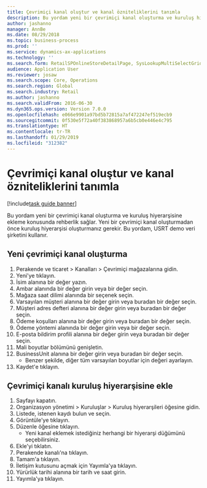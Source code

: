 ```yaml
---
title: Çevrimiçi kanal oluştur ve kanal özniteliklerini tanımla
description: Bu yordam yeni bir çevrimiçi kanal oluşturma ve kuruluş hiyerarşisine ekleme konusunda rehberlik sağlar.
author: jashanno
manager: AnnBe
ms.date: 08/29/2018
ms.topic: business-process
ms.prod: ''
ms.service: dynamics-ax-applications
ms.technology: ''
ms.search.form: RetailSPOnlineStoreDetailPage, SysLookupMultiSelectGrid, DimensionLookup, OMHierarchyManager, HierarchyDesigner, OMNodeSelection, HierarchyPublishAndCloseForm
audience: Application User
ms.reviewer: josaw
ms.search.scope: Core, Operations
ms.search.region: Global
ms.search.industry: Retail
ms.author: jashanno
ms.search.validFrom: 2016-06-30
ms.dyn365.ops.version: Version 7.0.0
ms.openlocfilehash: e066e9901a97bd5b72815a7af472247ef519ecb9
ms.sourcegitcommit: 0f530e5f72a40f383868957a6b5cb0e446e4c795
ms.translationtype: HT
ms.contentlocale: tr-TR
ms.lasthandoff: 01/29/2019
ms.locfileid: "312382"
---
```

# <a name="create-online-channel-and-define-channel-attributes"></a>Çevrimiçi kanal oluştur ve kanal özniteliklerini tanımla

[!include[task guide banner](../includes/task-guide-banner.md)]

Bu yordam yeni bir çevrimiçi kanal oluşturma ve kuruluş hiyerarşisine ekleme konusunda rehberlik sağlar. Yeni bir çevrimiçi kanal oluşturmadan önce kuruluş hiyerarşisi oluşturmanız gerekir. Bu yordam, USRT demo veri şirketini kullanır.


## <a name="create-a-new-online-channel"></a>Yeni çevrimiçi kanal oluşturma
1. Perakende ve ticaret > Kanalları > Çevrimiçi mağazalarına gidin.
2. Yeni'ye tıklayın.
3. İsim alanına bir değer yazın.
4. Ambar alanında bir değer girin veya bir değer seçin.
5. Mağaza saat dilimi alanında bir seçenek seçin.
6. Varsayılan müşteri alanına bir değer girin veya buradan bir değer seçin.
7. Müşteri adres defteri alanına bir değer girin veya buradan bir değer seçin.
8. Ödeme koşulları alanına bir değer girin veya buradan bir değer seçin.
9. Ödeme yöntemi alanında bir değer girin veya bir değer seçin.
10. E-posta bildirim profili alanına bir değer girin veya buradan bir değer seçin.
11. Mali boyutlar bölümünü genişletin.
12. BusinessUnit alanına bir değer girin veya buradan bir değer seçin.
    * Benzer şekilde, diğer tüm varsayılan boyutlar için değeri ayarlayın.  
13. Kaydet'e tıklayın.

## <a name="add-the-online-channel-to-organization-hierarchy"></a>Çevrimiçi kanalı kuruluş hiyerarşisine ekle
1. Sayfayı kapatın.
2. Organizasyon yönetimi > Kuruluşlar > Kuruluş hiyerarşileri öğesine gidin.
3. Listede, istenen kaydı bulun ve seçin.
4. Görüntüle'ye tıklayın.
5. Düzenle öğesine tıklayın.
    * Yeni kanal eklemek istediğiniz herhangi bir hiyerarşi düğümünü seçebilirsiniz.  
6. Ekle'yi tıklatın.
7. Perakende kanalı'na tıklayın.
8. Tamam'a tıklayın.
9. İletişim kutusunu açmak için Yayımla'ya tıklayın.
10. Yürürlük tarihi alanına bir tarih ve saat girin.
11. Yayımla'ya tıklayın.

